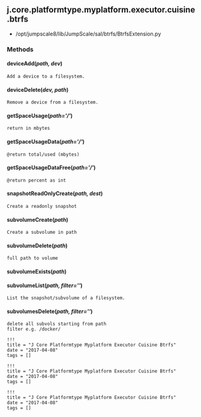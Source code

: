 <!-- toc -->
## j.core.platformtype.myplatform.executor.cuisine.btrfs

- /opt/jumpscale8/lib/JumpScale/sal/btrfs/BtrfsExtension.py

### Methods

#### deviceAdd(*path, dev*) 

```
Add a device to a filesystem.

```

#### deviceDelete(*dev, path*) 

```
Remove a device from a filesystem.

```

#### getSpaceUsage(*path='/'*) 

```
return in mbytes

```

#### getSpaceUsageData(*path='/'*) 

```
@return total/used (mbytes)

```

#### getSpaceUsageDataFree(*path='/'*) 

```
@return percent as int

```

#### snapshotReadOnlyCreate(*path, dest*) 

```
Create a readonly snapshot

```

#### subvolumeCreate(*path*) 

```
Create a subvolume in path

```

#### subvolumeDelete(*path*) 

```
full path to volume

```

#### subvolumeExists(*path*) 

#### subvolumeList(*path, filter=''*) 

```
List the snapshot/subvolume of a filesystem.

```

#### subvolumesDelete(*path, filter=''*) 

```
delete all subvols starting from path
filter e.g. /docker/

```


```
!!!
title = "J Core Platformtype Myplatform Executor Cuisine Btrfs"
date = "2017-04-08"
tags = []
```

```
!!!
title = "J Core Platformtype Myplatform Executor Cuisine Btrfs"
date = "2017-04-08"
tags = []
```

```
!!!
title = "J Core Platformtype Myplatform Executor Cuisine Btrfs"
date = "2017-04-08"
tags = []
```
